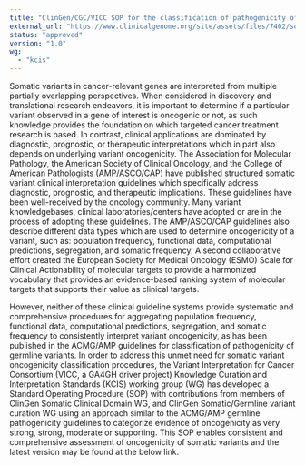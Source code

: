 ```yaml
---
title: "ClinGen/CGC/VICC SOP for the classification of pathogenicity of somatic variants in cancer (oncogenicity)"
external_url: "https://www.clinicalgenome.org/site/assets/files/7402/sop_for_classification_of_oncogenicity_of_somatic_variants_version_1_0.pdf"
status: "approved"
version: "1.0"
wg:
  - "kcis"
---
```

Somatic variants in cancer-relevant genes are interpreted from multiple partially overlapping perspectives. When 
considered in discovery and translational research endeavors, it is important to determine if a particular variant 
observed in a gene of interest is oncogenic or not, as such knowledge provides the foundation on which targeted cancer 
treatment research is based. In contrast, clinical applications are dominated by diagnostic, prognostic, or therapeutic 
interpretations which in part also depends on underlying variant oncogenicity. The Association for Molecular Pathology, 
the American Society of Clinical Oncology, and the College of American Pathologists (AMP/ASCO/CAP) have published 
structured somatic variant clinical interpretation guidelines which specifically address diagnostic, prognostic, and 
therapeutic implications. These guidelines have been well-received by the oncology community. Many variant 
knowledgebases, clinical laboratories/centers have adopted or are in the process of adopting these guidelines. The 
AMP/ASCO/CAP guidelines also describe different data types which are used to determine oncogenicity of a variant, such 
as: population frequency, functional data, computational predictions, segregation, and somatic frequency. A second 
collaborative effort created the European Society for Medical Oncology (ESMO) Scale for Clinical Actionability of 
molecular targets to provide a harmonized vocabulary that provides an evidence-based ranking system of molecular 
targets that supports their value as clinical targets. 

However, neither of these clinical guideline systems provide systematic and comprehensive procedures for aggregating 
population frequency, functional data, computational predictions, segregation, and somatic frequency to consistently 
interpret variant oncogenicity, as has been published in the ACMG/AMP guidelines for classification of pathogenicity 
of germline variants. In order to address this unmet need for somatic variant oncogenicity classification procedures, 
the Variant Interpretation for Cancer Consortium (VICC, a GA4GH driver project) Knowledge Curation and Interpretation 
Standards (KCIS) working group (WG) has developed a Standard Operating Procedure (SOP) with contributions from members 
of ClinGen Somatic Clinical Domain WG, and ClinGen Somatic/Germline variant curation WG using an approach similar to 
the ACMG/AMP germline pathogenicity guidelines to categorize evidence of oncogenicity as very strong, strong, moderate 
or supporting. This SOP enables consistent and comprehensive assessment of oncogenicity of somatic variants and the 
latest version may be found at the below link.